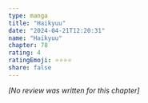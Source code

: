 ```yaml
---
type: manga
title: "Haikyuu"
date: "2024-04-21T12:20:31"
name: "Haikyuu"
chapter: 78
rating: 4
ratingEmoji: ⭐️⭐️⭐️⭐️
share: false
---
```


_[No review was written for this chapter]_
